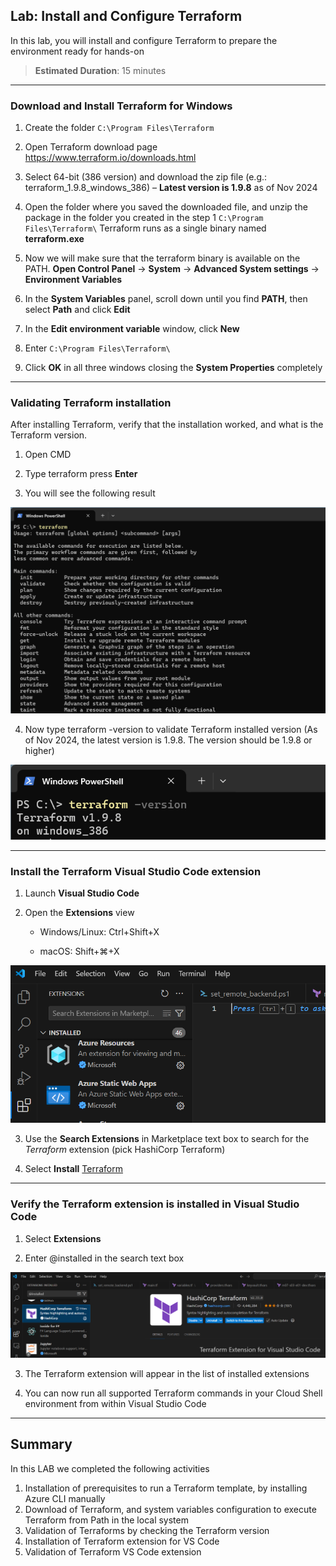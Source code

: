 ## Lab: Install and Configure Terraform

In this lab, you will install and configure Terraform to prepare the environment ready for hands-on

> **Estimated Duration**: 15 minutes

---


### Download and Install Terraform for Windows

1.  Create the folder `C:\Program Files\Terraform`

2.  Open Terraform download page <https://www.terraform.io/downloads.html>

3.  Select 64-bit (386 version) and download the zip file (e.g.: terraform_1.9.8_windows_386) – **Latest version is 1.9.8** as of Nov 2024

4.  Open the folder where you saved the downloaded file, and unzip the package in the folder you created in the step 1 `C:\Program Files\Terraform\` Terraform runs as a single binary named **terraform.exe**

5.  Now we will make sure that the terraform binary is available on the PATH. **Open Control Panel** -\> **System** -\> **Advanced System settings** -\> **Environment Variables**

6.  In the **System Variables** panel, scroll down until you find **PATH**, then select **Path** and click **Edit**

7.  In the **Edit environment variable** window, click **New**

8.  Enter `C:\Program Files\Terraform\`

9.  Click **OK** in all three windows closing the **System Properties** completely
---

### Validating Terraform installation

After installing Terraform, verify that the installation worked, and what is the Terraform version.

1.  Open CMD

2.  Type terraform press **Enter**

3.  You will see the following result

![](images/3da1096cbd2d3efe4967daeea7fa5582.png)

4.  Now type terraform -version to validate Terraform installed version (As of Nov 2024, the latest version is 1.9.8. The version should be 1.9.8 or higher)

![A black and white text Description automatically generated](images/2142abb89b179b2424229d0686611e97.png)

--- 

### Install the Terraform Visual Studio Code extension

1.  Launch **Visual Studio Code**

2.  Open the **Extensions** view

    -   Windows/Linux: Ctrl+Shift+X

    -   macOS: Shift+⌘+X

![A screenshot of a computer Description automatically generated](images/e876b46ff55a9c67a4980c9fb888079c.png)

3.  Use the **Search Extensions** in Marketplace text box to search for the *Terraform* extension (pick HashiCorp Terraform)

4.  Select **Install** [Terraform](https://marketplace.visualstudio.com/items?itemName=mauve.terraform)

---

### Verify the Terraform extension is installed in Visual Studio Code

1.  Select **Extensions**

2.  Enter @installed in the search text box

![A screenshot of a computer Description automatically generated](images/03a90892e4d08464b1ad5e9c0541e6e4.png)

3.  The Terraform extension will appear in the list of installed extensions

4.  You can now run all supported Terraform commands in your Cloud Shell environment from within Visual Studio Code

---


## Summary

In this LAB we completed the following activities

1.  Installation of prerequisites to run a Terraform template, by installing Azure CLI manually
2.  Download of Terraform, and system variables configuration to execute Terraform from Path in the local system
3.  Validation of Terraforms by checking the Terraform version
4.  Installation of Terraform extension for VS Code
5.  Validation of Terraform VS Code extension

